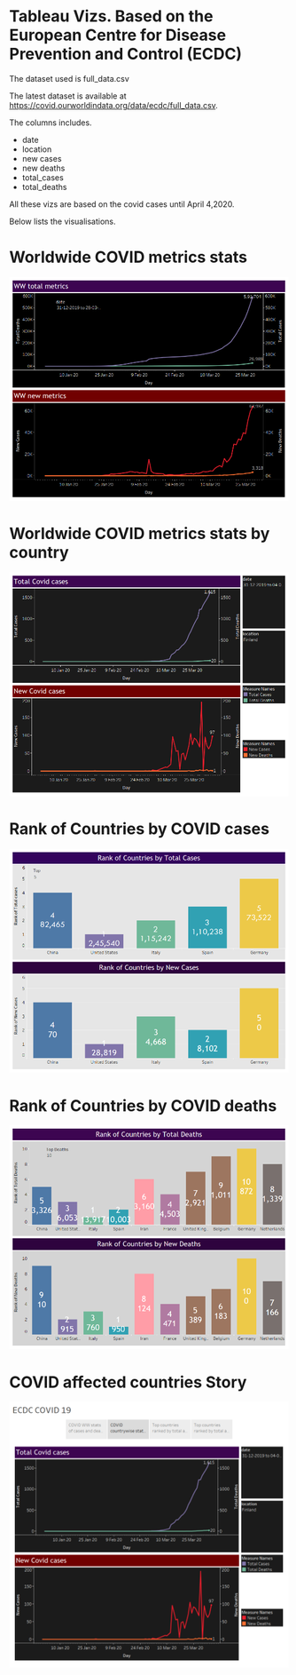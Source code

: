 #  Tableau Vizs. Based on the European Centre for Disease Prevention and Control (ECDC)

The dataset used is full_data.csv

The latest dataset is available at https://covid.ourworldindata.org/data/ecdc/full_data.csv.

The columns includes.

* date
* location
* new cases
* new deaths
* total_cases
* total_deaths

All these vizs are based on the covid cases until April 4,2020.

Below lists the visualisations.

# Worldwide COVID metrics stats 

![alt text](https://github.com/abhijithremesh/Tableau-portfolio/blob/master/ECDC%20COVID%2019/tableau%20viz/images/WW%20covid%20metrics.png)

# Worldwide COVID metrics stats by country

![alt text](https://github.com/abhijithremesh/Tableau-portfolio/blob/master/ECDC%20COVID%2019/tableau%20viz/images/TotalNew%20Covid.png)

# Rank of Countries by COVID cases

![alt text](https://github.com/abhijithremesh/Tableau-portfolio/blob/master/ECDC%20COVID%2019/tableau%20viz/images/Top%20Rank%20Cases.png)

# Rank of Countries by COVID deaths

![alt text](https://github.com/abhijithremesh/Tableau-portfolio/blob/master/ECDC%20COVID%2019/tableau%20viz/images/Top%20Rank%20Deaths.png)

# COVID affected countries Story

![alt text](https://github.com/abhijithremesh/Tableau-portfolio/blob/master/ECDC%20COVID%2019/tableau%20viz/images/ECDC%20COVID%2019.png)



